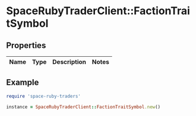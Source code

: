 # SpaceRubyTraderClient::FactionTraitSymbol

## Properties

| Name | Type | Description | Notes |
| ---- | ---- | ----------- | ----- |

## Example

```ruby
require 'space-ruby-traders'

instance = SpaceRubyTraderClient::FactionTraitSymbol.new()
```

